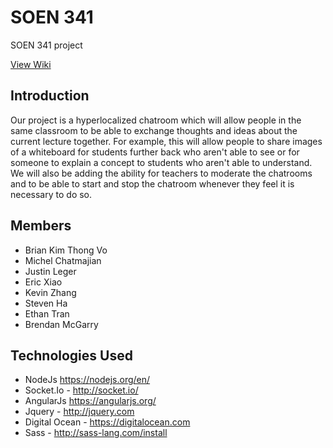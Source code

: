 # SOEN 341
SOEN 341 project

[View Wiki](https://github.com/jusleg/soen341/wiki)

## Introduction
Our project is a hyperlocalized chatroom which will allow people in the same classroom to 
be able to exchange thoughts and ideas about the current lecture together. For example, this
will allow people to share images of a whiteboard for students further back who aren't able to 
see or for someone to explain a concept to students who aren't able to understand. We will also 
be adding the ability for teachers to moderate the chatrooms and to be able to 
start and stop the chatroom whenever they feel it is necessary to do so.


## Members
* Brian Kim Thong Vo
* Michel Chatmajian
* Justin Leger
* Eric Xiao
* Kevin Zhang
* Steven Ha
* Ethan Tran
* Brendan McGarry

## Technologies Used
* NodeJs https://nodejs.org/en/
* Socket.Io - http://socket.io/
* AngularJs https://angularjs.org/
* Jquery - http://jquery.com
* Digital Ocean - https://digitalocean.com
* Sass - http://sass-lang.com/install
